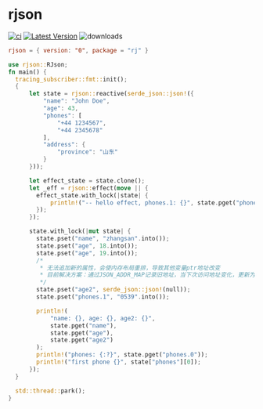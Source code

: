 # rjson &emsp; 
[![ci](https://github.com/cargo-crates/rjson/workflows/Rust/badge.svg)](https://github.com/cargo-crates/rjson/actions)
[![Latest Version]][crates.io]
![downloads](https://img.shields.io/crates/d/rj.svg?style=flat-square)

[Latest Version]: https://img.shields.io/crates/v/rj.svg
[crates.io]: https://crates.io/crates/rj
```toml
rjson = { version: "0", package = "rj" }
```

```rust
use rjson::RJson;
fn main() {
  tracing_subscriber::fmt::init();
  {
      let state = rjson::reactive(serde_json::json!({
          "name": "John Doe",
          "age": 43,
          "phones": [
              "+44 1234567",
              "+44 2345678"
          ],
          "address": {
              "province": "山东"
          }
      }));

      let effect_state = state.clone();
      let _eff = rjson::effect(move || {
        effect_state.with_lock(|state| {
            println!("-- hello effect, phones.1: {}", state.pget("phones.1"));
        });
      });

      state.with_lock(|mut state| {
        state.pset("name", "zhangsan".into());
        state.pset("age", 18.into());
        state.pset("age", 19.into());
        /*
         * 无法追加新的属性，会使内存布局重排，导致其他变量ptr地址改变
         * 目前解决方案：通过JSON_ADDR_MAP记录旧地址，当下次访问地址变化，更新为新地址（以存放地址的变量地址作为targetkey）
         */
        state.pset("age2", serde_json::json!(null));
        state.pset("phones.1", "0539".into());

        println!(
            "name: {}, age: {}, age2: {}",
            state.pget("name"),
            state.pget("age"),
            state.pget("age2")
        );
        println!("phones: {:?}", state.pget("phones.0"));
        println!("first phone {}", state["phones"][0]);
      });
  }

  std::thread::park();
}

```